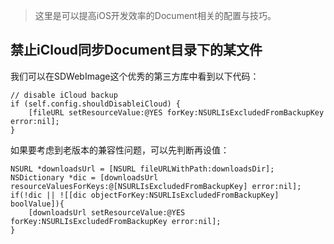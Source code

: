 > 这里是可以提高iOS开发效率的Document相关的配置与技巧。

## 禁止iCloud同步Document目录下的某文件

我们可以在SDWebImage这个优秀的第三方库中看到以下代码：

```
// disable iCloud backup
if (self.config.shouldDisableiCloud) {
    [fileURL setResourceValue:@YES forKey:NSURLIsExcludedFromBackupKey error:nil];
}    
```

如果要考虑到老版本的兼容性问题，可以先判断再设值：

```
NSURL *downloadsUrl = [NSURL fileURLWithPath:downloadsDir];
NSDictionary *dic = [downloadsUrl resourceValuesForKeys:@[NSURLIsExcludedFromBackupKey] error:nil];
if(!dic || ![[dic objectForKey:NSURLIsExcludedFromBackupKey] boolValue]){
    [downloadsUrl setResourceValue:@YES forKey:NSURLIsExcludedFromBackupKey error:nil];
}    
```
